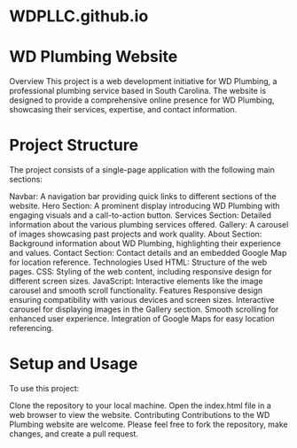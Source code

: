 # WDPLLC.github.io

# WD Plumbing Website
Overview
This project is a web development initiative for WD Plumbing, a professional plumbing service based in South Carolina. The website is designed to provide a comprehensive online presence for WD Plumbing, showcasing their services, expertise, and contact information.

# Project Structure
The project consists of a single-page application with the following main sections:

Navbar: A navigation bar providing quick links to different sections of the website.
Hero Section: A prominent display introducing WD Plumbing with engaging visuals and a call-to-action button.
Services Section: Detailed information about the various plumbing services offered.
Gallery: A carousel of images showcasing past projects and work quality.
About Section: Background information about WD Plumbing, highlighting their experience and values.
Contact Section: Contact details and an embedded Google Map for location reference.
Technologies Used
HTML: Structure of the web pages.
CSS: Styling of the web content, including responsive design for different screen sizes.
JavaScript: Interactive elements like the image carousel and smooth scroll functionality.
Features
Responsive design ensuring compatibility with various devices and screen sizes.
Interactive carousel for displaying images in the Gallery section.
Smooth scrolling for enhanced user experience.
Integration of Google Maps for easy location referencing.

# Setup and Usage
To use this project:

Clone the repository to your local machine.
Open the index.html file in a web browser to view the website.
Contributing
Contributions to the WD Plumbing website are welcome. Please feel free to fork the repository, make changes, and create a pull request.
